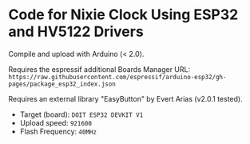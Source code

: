 # Code for Nixie Clock Using ESP32 and HV5122 Drivers

Compile and upload with Arduino (< 2.0).

Requires the espressif additional Boards Manager URL: `https://raw.githubusercontent.com/espressif/arduino-esp32/gh-pages/package_esp32_index.json`

Requires an external library "EasyButton" by Evert Arias (v2.0.1 tested).

- Target (board): `DOIT ESP32 DEVKIT V1`
- Upload speed: `921600`
- Flash Frequency: `40MHz`
